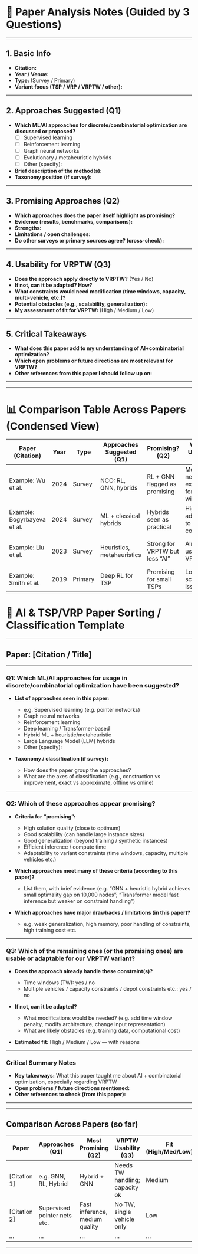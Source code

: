 # 📄 Paper Analysis Notes (Guided by 3 Questions)

---

## 1. Basic Info
- **Citation:**  
- **Year / Venue:**  
- **Type:** (Survey / Primary)  
- **Variant focus (TSP / VRP / VRPTW / other):**  

---

## 2. Approaches Suggested (Q1)
- **Which ML/AI approaches for discrete/combinatorial optimization are discussed or proposed?**  
  - [ ] Supervised learning  
  - [ ] Reinforcement learning  
  - [ ] Graph neural networks  
  - [ ] Evolutionary / metaheuristic hybrids  
  - [ ] Other (specify):  
- **Brief description of the method(s):**  
- **Taxonomy position (if survey):**  

---

## 3. Promising Approaches (Q2)
- **Which approaches does the paper itself highlight as promising?**  
- **Evidence (results, benchmarks, comparisons):**  
- **Strengths:**  
- **Limitations / open challenges:**  
- **Do other surveys or primary sources agree? (cross-check):**  

---

## 4. Usability for VRPTW (Q3)
- **Does the approach apply directly to VRPTW?** (Yes / No)  
- **If not, can it be adapted? How?**  
- **What constraints would need modification (time windows, capacity, multi-vehicle, etc.)?**  
- **Potential obstacles (e.g., scalability, generalization):**  
- **My assessment of fit for VRPTW:** (High / Medium / Low)  

---

## 5. Critical Takeaways
- **What does this paper add to my understanding of AI+combinatorial optimization?**  
- **Which open problems or future directions are most relevant for VRPTW?**  
- **Other references from this paper I should follow up on:**  

---

---

# 📊 Comparison Table Across Papers (Condensed View)

| Paper (Citation) | Year | Type | Approaches Suggested (Q1) | Promising? (Q2) | VRPTW Usability (Q3) | Notes |
|------------------|------|------|---------------------------|-----------------|-----------------------|-------|
| Example: Wu et al. | 2024 | Survey | NCO: RL, GNN, hybrids | RL + GNN flagged as promising | Medium – needs extension for time windows | Good taxonomy, covers SOTA |
| Example: Bogyrbayeva et al. | 2024 | Survey | ML + classical hybrids | Hybrids seen as practical | High – adaptable to VRPTW constraints | Systematic overview, well-cited |
| Example: Liu et al. | 2023 | Survey | Heuristics, metaheuristics | Strong for VRPTW but less “AI” | Already used in VRPTW | Background only, not cutting-edge |
| Example: Smith et al. | 2019 | Primary | Deep RL for TSP | Promising for small TSPs | Low – scalability issues | Baseline to compare DL methods |

# 🧮 AI & TSP/VRP Paper Sorting / Classification Template

---

## Paper: [Citation / Title]

---

### Q1: Which ML/AI approaches for usage in discrete/combinatorial optimization have been suggested?

- **List of approaches seen in this paper:**  
  - e.g. Supervised learning (e.g. pointer networks)  
  - Graph neural networks  
  - Reinforcement learning  
  - Deep learning / Transformer-based  
  - Hybrid ML + heuristic/metaheuristic  
  - Large Language Model (LLM) hybrids  
  - Other (specify):  

- **Taxonomy / classification (if survey):**  
  - How does the paper group the approaches?  
  - What are the axes of classification (e.g., construction vs improvement, exact vs approximate, offline vs online)  

---

### Q2: Which of these approaches appear promising?

- **Criteria for “promising”:**  
  - High solution quality (close to optimum)  
  - Good scalability (can handle large instance sizes)  
  - Good generalization (beyond training / synthetic instances)  
  - Efficient inference / compute time  
  - Adaptability to variant constraints (time windows, capacity, multiple vehicles etc.)  

- **Which approaches meet many of these criteria (according to this paper)?**  
  - List them, with brief evidence (e.g. “GNN + heuristic hybrid achieves small optimality gap on 10,000 nodes”; “Transformer model fast inference but weaker on constraint handling”)  

- **Which approaches have major drawbacks / limitations (in this paper)?**  
  - e.g. weak generalization, high memory, poor handling of constraints, high training cost etc.  

---

### Q3: Which of the remaining ones (or the promising ones) are usable or adaptable for **our VRPTW** variant?

- **Does the approach already handle these constraint(s)?**  
  - Time windows (TW): yes / no  
  - Multiple vehicles / capacity constraints / depot constraints etc.: yes / no  

- **If not, can it be adapted?**  
  - What modifications would be needed? (e.g. add time window penalty, modify architecture, change input representation)  
  - What are likely obstacles (e.g. training data, computational cost)  

- **Estimated fit:** High / Medium / Low — with reasons  

---

### Critical Summary Notes

- **Key takeaways:** What this paper taught me about AI + combinatorial optimization, especially regarding VRPTW  
- **Open problems / future directions mentioned:**  
- **Other references to check (from this paper):**

---

---

## Comparison Across Papers (so far)

| Paper | Approaches (Q1) | Most Promising (Q2) | VRPTW Usability (Q3) | Fit (High/Med/Low) | Notes / Trade-offs |
|--------|------------------|-----------------------|-------------------------|----------------------|----------------------|
| [Citation 1] | e.g. GNN, RL, Hybrid | Hybrid + GNN | Needs TW handling; capacity ok | Medium | Good on scalability; less on constraints |
| [Citation 2] | Supervised pointer nets etc. | Fast inference, medium quality | No TW, single vehicle only | Low | Could serve as baseline / component |
| … | … | … | … | … | … |

---

